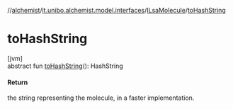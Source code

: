 //[alchemist](../../../index.md)/[it.unibo.alchemist.model.interfaces](../index.md)/[ILsaMolecule](index.md)/[toHashString](to-hash-string.md)

# toHashString

[jvm]\
abstract fun [toHashString](to-hash-string.md)(): HashString

#### Return

the string representing the molecule, in a faster implementation.
